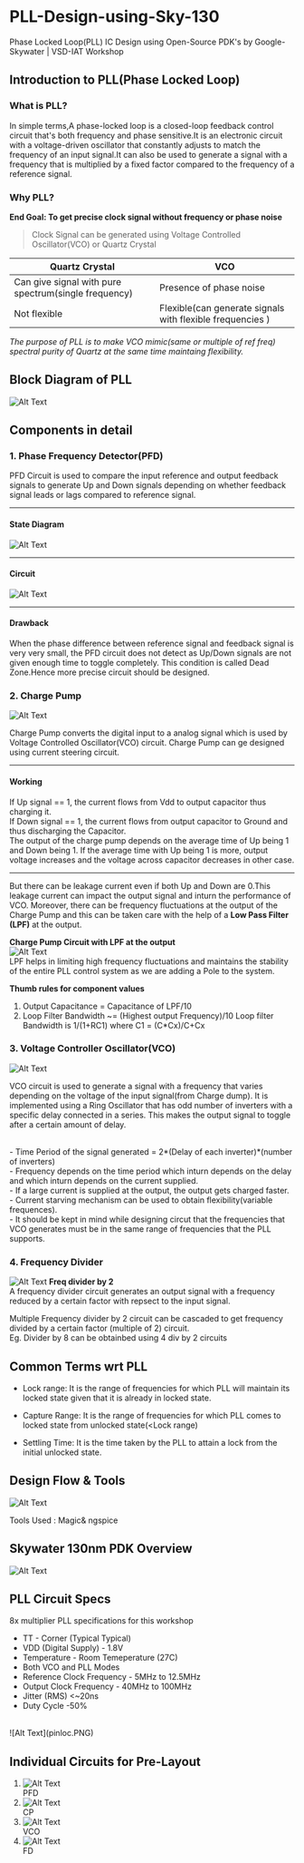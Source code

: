 # PLL-Design-using-Sky-130
Phase Locked Loop(PLL) IC Design using Open-Source PDK's by Google-Skywater | VSD-IAT Workshop

## Introduction to PLL(Phase Locked Loop)

### What is PLL?
In simple terms,A phase-locked loop is a closed-loop feedback control circuit that's both frequency and phase sensitive.It is an electronic circuit with a voltage-driven oscillator that constantly adjusts to match the frequency of an input signal.It can also be used to generate a signal with a frequency that is multiplied by a fixed factor compared to the frequency of a reference signal.

### Why PLL?

**End Goal: To get precise clock signal without frequency or phase noise**
>Clock Signal can be generated using Voltage Controlled Oscillator(VCO) or Quartz Crystal

| Quartz Crystal|      VCO      |
| ------------- | ------------- |
| Can give signal with pure spectrum(single frequency)  | Presence of phase noise  |
| Not flexible | Flexible(can generate signals with flexible frequencies )  |

*The purpose of PLL is to make VCO mimic(same or multiple of ref freq) spectral purity of Quartz at the same time maintaing flexibility.*
<br>

## Block Diagram of PLL

![Alt Text](vsd1.PNG)

## Components in detail

### 1. Phase Frequency Detector(PFD)

PFD Circuit is used to compare the input reference and output feedback signals to generate Up and Down signals depending on whether feedback signal leads or lags compared to reference signal.
***
#### **State Diagram**
![Alt Text](SD_PFD.jpeg)
***
#### **Circuit**
![Alt Text](pfd_ckt.png)
***
#### **Drawback**
When the phase difference between reference signal and feedback signal is very very small, the PFD circuit does not detect as Up/Down signals are not given enough time to toggle completely. This condition is called Dead Zone.Hence more precise circuit should be designed.


### 2. Charge Pump
![Alt Text](chargepump.PNG)

Charge Pump converts the digital input to a analog signal which is used by Voltage Controlled Oscillator(VCO) circuit. Charge Pump can ge designed using current steering circuit.
***
#### Working
If  Up signal == 1, the current flows from Vdd to output capacitor thus charging it.<br>
If Down signal == 1, the current flows from output capacitor to Ground and thus discharging the Capacitor.<br>
The output of the charge pump depends on the average time of Up being 1 and Down being 1. If the average time with Up being 1 is more, output voltage increases and the voltage across capacitor decreases in other case.<br>
***
But there can be leakage current even if both Up and Down are 0.This leakage current can impact the output signal and inturn the performance of VCO. Moreover, there can be frequency fluctuations at the output of the Charge Pump and this can be taken care with the help of a **Low Pass Filter (LPF)** at the output.

**Charge Pump Circuit with LPF at the output**<br>
![Alt Text](chargepump2.PNG)
<br>
LPF helps in limiting high frequency fluctuations and  maintains the stability of the entire PLL control system as we are adding a Pole to the system.

**Thumb rules for component values**

1. Output Capacitance = Capacitance of LPF/10
2. Loop Filter Bandwidth ~= (Highest output Frequency)/10 Loop filter Bandwidth is 1/(1+RC1) where C1 = (C*Cx)/C+Cx

### 3. Voltage Controller Oscillator(VCO)
![Alt Text](VCO.PNG)<br>

VCO circuit is used to generate a signal with a frequency that varies depending on the voltage of the input signal(from Charge dump). It is implemented using a Ring Oscillator that has odd number of inverters with a specific delay connected in a series. This makes the output signal to toggle after a certain amount of delay.

<br>
- Time Period of the signal generated = 2*(Delay of each inverter)*(number of inverters)
<br>
- Frequency depends on the time period which inturn depends on the delay and which inturn depends on the current supplied. <br>
- If a large current is supplied at the output, the output gets charged faster.<br>
- Current starving mechanism can be used to obtain flexibility(variable frequences). <br>
- It should be kept in mind while designing circut that the frequencies that VCO generates must be in the same range of frequencies that the PLL supports.

### 4.  Frequency Divider
![Alt Text](FD.PNG)
**Freq divider by 2**
<br>
A frequency divider circuit generates an output signal with a frequency reduced by a certain factor with repsect  to the input signal.<br>

Multiple Frequency divider by 2 circuit can be cascaded to get frequency divided by a certain factor (multiple of 2) circuit.<br>
Eg. Divider by 8 can be obtainbed using 4 div by 2 circuits

## Common Terms wrt PLL

- Lock range: It is the range of frequencies for which PLL will maintain its locked state given that it is already in locked state.

- Capture Range: It is the range of frequencies for which PLL comes to locked state from unlocked state(<Lock range)

- Settling Time: It is the time taken by the PLL to attain a lock from the initial unlocked state.

## Design Flow & Tools
![Alt Text](desflow.jpeg)<br>

Tools Used : Magic& ngspice

## Skywater 130nm PDK Overview
![Alt Text](sky.PNG)<br>

## PLL Circuit Specs

8x multiplier PLL specifications for this workshop

- TT - Corner (Typical Typical)
- VDD (Digital Supply) - 1.8V
- Temperature - Room Temeperature (27C)
- Both VCO and PLL Modes
- Reference Clock Frequency - 5MHz to 12.5MHz
- Output Clock Frequency - 40MHz to 100MHz
- Jitter (RMS) <~20ns
- Duty Cycle -50%
<br>
![Alt Text](pinloc.PNG)<br>

## Individual Circuits for Pre-Layout
1. ![Alt Text](PreL_PFD.PNG)<br>PFD
2. ![Alt Text](PreL_CP.PNG)<br>CP
3. ![Alt Text](VCO.PNG)<br>VCO
4. ![Alt Text](PreL_FD.PNG)<br>FD


